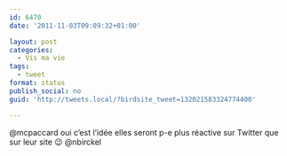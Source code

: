 ```yaml
---
id: 6470
date: '2011-11-03T09:09:32+01:00'

layout: post
categories:
  - Vis ma vie
tags:
  - tweet
format: status
publish_social: no
guid: 'http://tweets.local/?birdsite_tweet=132021583324774400'

---
```


@mcpaccard oui c’est l’idée elles seront p-e plus réactive sur Twitter que sur leur site 😉 @nbirckel